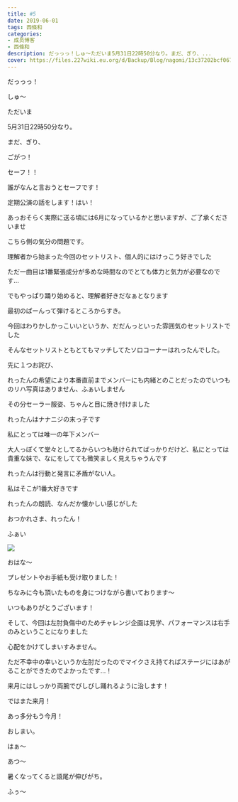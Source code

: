 ```yaml
---
title: #5
date: 2019-06-01
tags: 西條和
categories: 
- 成员博客
- 西條和
description: だっっっ！しゅ〜ただいま5月31日22時50分なり。まだ、ぎり、...
cover: https://files.227wiki.eu.org/d/Backup/Blog/nagomi/13c37202bcf0670caa14a6968e803.jpg 
---
```




















だっっっ！











しゅ〜
















ただいま







5月31日22時50分なり。













まだ、ぎり、




ごがつ！












セーフ！！












誰がなんと言おうとセーフです！












定期公演の話をします！はい！












あっおそらく実際に送る頃には6月になっているかと思いますが、ご了承くださいませ









こちら側の気分の問題です。


















理解者から始まった今回のセットリスト、個人的にはけっこう好きでした













ただ一曲目は1番緊張成分が多めな時間なのでとても体力と気力が必要なのです…











でもやっぱり踊り始めると、理解者好きだなぁとなります












最初のぱーんって弾けるところからすき。















今回はわりかしかっこいいというか、だだんっといった雰囲気のセットリストでした










そんなセットリストともとてもマッチしてたソロコーナーはれったんでした。















先に１つお詫び、






れったんの希望により本番直前までメンバーにも内緒とのことだったのでいつものリハ写真はありません、ふぁいしません











その分セーラー服姿、ちゃんと目に焼き付けました












れったんはナナニジの末っ子です



私にとっては唯一の年下メンバー








大人っぽくて堂々としてるからいつも助けられてばっかりだけど、私にとっては貴重な妹で、なにをしてても微笑ましく見えちゃうんです













れったんは行動と発言に矛盾がない人。

私はそこが1番大好きです


















れったんの朗読、なんだか懐かしい感じがした














おつかれさま、れったん！












ふぁい


![](https://files.227wiki.eu.org/d/Backup/Blog/nagomi/13c37202bcf0670caa14a6968e803.jpg)






おはな〜









プレゼントやお手紙も受け取りました！











ちなみに今も頂いたものを身につけながら書いております〜











いつもありがとうございます！
















そして、今回は左肘負傷中のためチャレンジ企画は見学、パフォーマンスは右手のみということになりました







心配をかけてしまいすみません。











ただ不幸中の幸いというか左肘だったのでマイクさえ持てればステージにはあがることができたのでよかったです…！









来月にはしっかり両腕でびしびし踊れるように治します！














ではまた来月！












あっ多分もう今月！
















おしまい。













はぁ〜




あつ〜
















暑くなってくると語尾が伸びがち。















ふぅ〜



